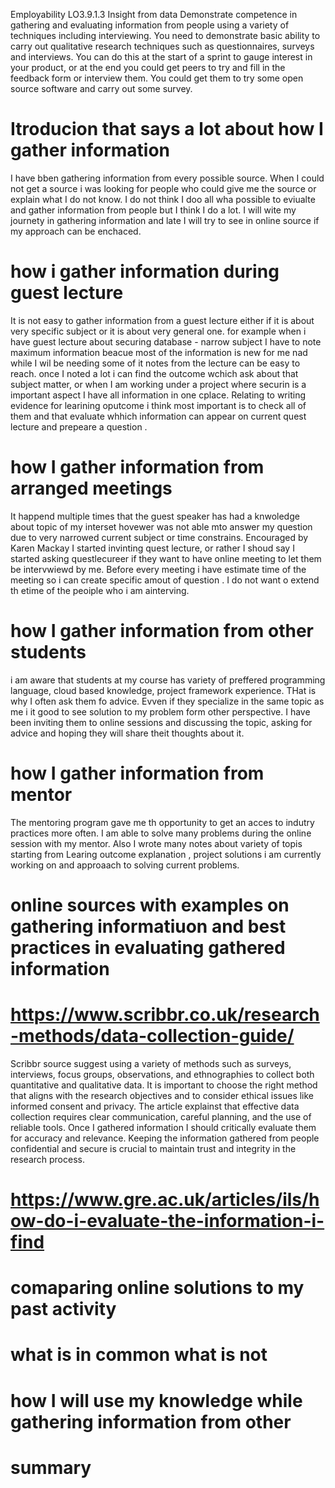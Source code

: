 Employability
LO3.9.1.3
Insight from data
Demonstrate competence in gathering and evaluating information from people using a variety of techniques including interviewing.
You need to demonstrate basic ability to carry out qualitative research techniques such as questionnaires, surveys and interviews.  You can do this at the start of a sprint to gauge interest in your product, or at the end you could get peers to try and fill in the feedback form or interview them.  You could get them to try some open source software and carry out some survey.  


# Itroducion that says a lot about how I gather information
I have bben gathering information from every possible source.
When I could not get a source i was looking for people who could give me the source or explain what I do not know. 
I do not think I doo all wha possible to eviualte and gather information from people but I think I do a lot. I will wite my journety in 
gathering information  and late I will try to see in online source if my approach can be enchaced.

# how i gather information during guest lecture
It is not easy to gather information from a guest lecture either if it is about very specific subject or it is about very general one.
for example when i have guest lecture about securing database - narrow subject I have to note maximum information beacue most of the information is new for me nad while I wil 
be needing some of it notes from the lecture  can be easy to reach. once I noted a lot i can find the outcome wchich ask about that subject matter, or when I am working under a project where 
securin is a important aspect I have all information in one cplace. Relating to writing evidence for learining oputcome i think most important is to check all of them and that evaluate whhich information  can appear on current quest lecture and prepeare a question . 

# how I gather information from arranged meetings
It happend multiple times that the guest speaker has had a knwoledge about topic of my interset hovewer was not able  mto answer my question due to very narrowed current subject 
or time constrains. Encouraged by Karen Mackay I started invinting quest lecture, or rather I shoud say I started asking questlecureer if they want to have online meeting to let them be intervwiewd by me.
Before every meeting i have estimate time of the meeting so i can create specific amout of question . I do not want o extend th etime of the peoiple who i am ainterving.
# how I gather information from other students
i am aware that students at my course has variety of preffered programming language, cloud based knowledge, project framework experience. THat is why I often ask them fo advice.
Evven if they specialize in the same topic as me i it good to see solution to my problem form other perspective.
I have been inviting them to online sessions and discussing the topic, asking for advice and hoping they will share theit thoughts about it.

# how I gather information from mentor
The mentoring program gave me th opportunity to get an acces to indutry practices more often. I am able to solve many problems during the online session with my mentor.
Also I wrote  many notes about variety of topis starting from Learing outcome explanation , project solutions i am currently working on and approaach to solving current problems.


# online sources with examples on gathering informatiuon and best practices in evaluating gathered information
# https://www.scribbr.co.uk/research-methods/data-collection-guide/
Scribbr source suggest using a variety of methods such as surveys, interviews, focus groups, observations, and ethnographies to collect both quantitative and qualitative data. It is important to choose the right method that aligns with the research objectives and to consider ethical issues like informed consent and privacy. The article explainst that effective data collection requires clear communication, careful planning, and the use of reliable tools. Once I gathered information I should critically evaluate them for accuracy and relevance. Keeping the information gathered from people confidential and secure is crucial to maintain trust and integrity in the research process.
# https://www.gre.ac.uk/articles/ils/how-do-i-evaluate-the-information-i-find
# comaparing online solutions to my past activity

#  what is in common what is not

# how I will use my knowledge while gathering information from other

# summary